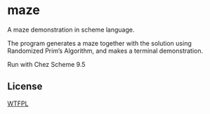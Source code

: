 # maze
A maze demonstration in scheme language.

The program generates a maze together with the solution using Randomized Prim’s Algorithm, and makes a terminal demonstration.

Run with Chez Scheme 9.5

## License
[WTFPL](http://www.wtfpl.net/txt/copying)
